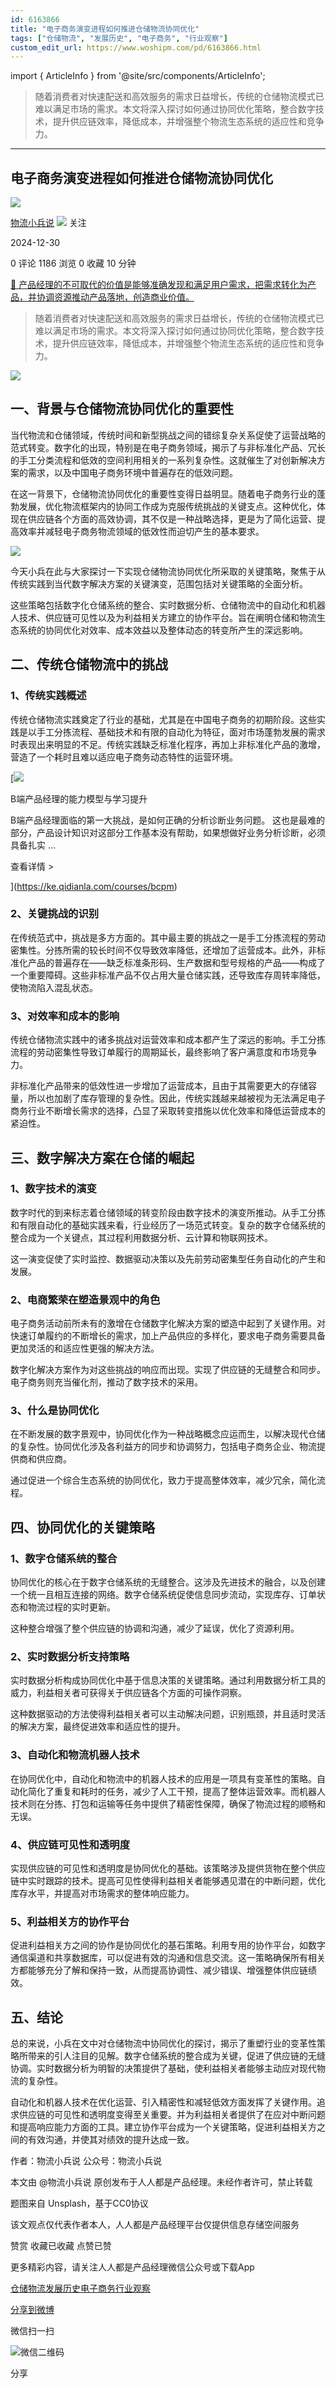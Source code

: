```yaml
---
id: 6163866
title: "电子商务演变进程如何推进仓储物流协同优化"
tags: ["仓储物流", "发展历史", "电子商务", "行业观察"]
custom_edit_url: https://www.woshipm.com/pd/6163866.html
---
```

import { ArticleInfo } from '@site/src/components/ArticleInfo';

<ArticleInfo
    author="物流小兵说"
    authorLink="https://www.woshipm.com/u/658093"
    published="2024-12-30"
    views={1186}
    comments={0}
    collects={0}
/>

> 随着消费者对快速配送和高效服务的需求日益增长，传统的仓储物流模式已难以满足市场的需求。本文将深入探讨如何通过协同优化策略，整合数字技术，提升供应链效率，降低成本，并增强整个物流生态系统的适应性和竞争力。

---

## 电子商务演变进程如何推进仓储物流协同优化

[![](https://static.woshipm.com/view/woshipm_api_def_20241230105723_1637.jpg?imageView2/1/w/72/h/72/q/100)](https://www.woshipm.com/u/658093)

[物流小兵说](https://www.woshipm.com/u/658093) ![](https://static.woshipm.com/tag/1101_1@2x.png) 关注

2024-12-30

0 评论 1186 浏览 0 收藏 10 分钟

[🔗 产品经理的不可取代的价值是能够准确发现和满足用户需求，把需求转化为产品，并协调资源推动产品落地，创造商业价值。](https://ke.qidianla.com/courses/90pm)

> 随着消费者对快速配送和高效服务的需求日益增长，传统的仓储物流模式已难以满足市场的需求。本文将深入探讨如何通过协同优化策略，整合数字技术，提升供应链效率，降低成本，并增强整个物流生态系统的适应性和竞争力。

![](https://image.woshipm.com/2023/04/14/76d9eff2-da9e-11ed-af94-00163e0b5ff3.png)

## 一、背景与仓储物流协同优化的重要性

当代物流和仓储领域，传统时间和新型挑战之间的错综复杂关系促使了运营战略的范式转变。数字化的出现，特别是在电子商务领域，揭示了与非标准化产品、冗长的手工分类流程和低效的空间利用相关的一系列复杂性。这就催生了对创新解决方案的需求，以及中国电子商务环境中普遍存在的低效问题。

在这一背景下，仓储物流协同优化的重要性变得日益明显。随着电子商务行业的蓬勃发展，优化物流框架内的协同工作成为克服传统挑战的关键支点。这种优化，体现在供应链各个方面的高效协调，其不仅是一种战略选择，更是为了简化运营、提高效率并减轻电子商务物流领域的低效性而迫切产生的基本要求。

![](https://image.woshipm.com/2024/12/29/ab4fa282-c5ab-11ef-9448-00163e09d72f.png)

今天小兵在此与大家探讨一下实现仓储物流协同优化所采取的关键策略，聚焦于从传统实践到当代数字解决方案的关键演变，范围包括对关键策略的全面分析。

这些策略包括数字化仓储系统的整合、实时数据分析、仓储物流中的自动化和机器人技术、供应链可见性以及为利益相关方建立的协作平台。旨在阐明仓储和物流生态系统的协同优化对效率、成本效益以及整体动态的转变所产生的深远影响。

## 二、传统仓储物流中的挑战

### 1、传统实践概述

传统仓储物流实践奠定了行业的基础，尤其是在中国电子商务的初期阶段。这些实践是以手工分拣流程、基础技术和有限的自动化为特征，面对市场蓬勃发展的需求时表现出来明显的不足。传统实践缺乏标准化程序，再加上非标准化产品的激增，营造了一个耗时且难以适应电子商务动态特性的运营环境。

[![](https://image.woshipm.com/2023/08/02/1554eea8-30e3-11ee-88e7-00163e0b5ff3.png)

B端产品经理的能力模型与学习提升

B端产品经理面临的第一大挑战，是如何正确的分析诊断业务问题。 这也是最难的部分，产品设计知识对这部分工作基本没有帮助，如果想做好业务分析诊断，必须具备扎实 ...

查看详情 >

](https://ke.qidianla.com/courses/bcpm)

### 2、关键挑战的识别

在传统范式中，挑战是多方方面的。其中最主要的挑战之一是手工分拣流程的劳动密集性。分拣所需的较长时间不仅导致效率降低，还增加了运营成本。此外，非标准化产品的普遍存在——缺乏标准条形码、生产数据和型号规格的产品——构成了一个重要障碍。这些非标准产品不仅占用大量仓储实践，还导致库存周转率降低，使物流陷入混乱状态。

### 3、对效率和成本的影响

传统仓储物流实践中的诸多挑战对运营效率和成本都产生了深远的影响。手工分拣流程的劳动密集性导致订单履行的周期延长，最终影响了客户满意度和市场竞争力。

非标准化产品带来的低效性进一步增加了运营成本，且由于其需要更大的存储容量，所以也加剧了库存管理的复杂性。因此，传统实践越来越被视为无法满足电子商务行业不断增长需求的选择，凸显了采取转变措施以优化效率和降低运营成本的紧迫性。

## 三、数字解决方案在仓储的崛起

### 1、数字技术的演变

数字时代的到来标志着仓储领域的转变阶段由数字技术的演变所推动。从手工分拣和有限自动化的基础实践来看，行业经历了一场范式转变。复杂的数字仓储系统的整合成为一个关键点，其过程利用数据分析、云计算和物联网技术。

这一演变促使了实时监控、数据驱动决策以及先前劳动密集型任务自动化的产生和发展。

### 2、电商繁荣在塑造景观中的角色

电子商务活动前所未有的激增在仓储数字化解决方案的塑造中起到了关键作用。对快速订单履约的不断增长的需求，加上产品供应的多样化，要求电子商务需要具备更加灵活的和适应性更强的解决方法。

数字化解决方案作为对这些挑战的响应而出现。实现了供应链的无缝整合和同步。电子商务则充当催化剂，推动了数字技术的采用。

### 3、什么是协同优化

在不断发展的数字景观中，协同优化作为一种战略概念应运而生，以解决现代仓储的复杂性。协同优化涉及各利益方的同步和协调努力，包括电子商务企业、物流提供商和供应商。

通过促进一个综合生态系统的协同优化，致力于提高整体效率，减少冗余，简化流程。

## 四、协同优化的关键策略

### 1、数字仓储系统的整合

协同优化的核心在于数字仓储系统的无缝整合。这涉及先进技术的融合，以及创建一个统一且相互连接的网络。数字仓储系统促使信息同步流动，实现库存、订单状态和物流过程的实时更新。

这种整合增强了整个供应链的协调和沟通，减少了延误，优化了资源利用。

### 2、实时数据分析支持策略

实时数据分析构成协同优化中基于信息决策的关键策略。通过利用数据分析工具的威力，利益相关者可获得关于供应链各个方面的可操作洞察。

这种数据驱动的方法使得利益相关者可以主动解决问题，识别瓶颈，并且适时灵活的解决方案，最终促进效率和适应性的提升。

### 3、自动化和物流机器人技术

在协同优化中，自动化和物流中的机器人技术的应用是一项具有变革性的策略。自动化简化了重复和耗时的任务，减少了人工干预，提高了整体运营效率。而机器人技术则在分拣、打包和运输等任务中提供了精密性保障，确保了物流过程的顺畅和无误。

### 4、供应链可见性和透明度

实现供应链的可见性和透明度是协同优化的基础。该策略涉及提供货物在整个供应链中实时跟踪的技术。提高可见性使得利益相关者能够遇见潜在的中断问题，优化库存水平，并提高对市场需求的整体响应能力。

### 5、利益相关方的协作平台

促进利益相关方之间的协作是协同优化的基石策略。利用专用的协作平台，如数字通信渠道和共享数据库，可以促进有效的沟通和信息交流。这一策略确保所有相关方都能够充分了解和保持一致，从而提高协调性、减少错误、增强整体供应链绩效。

## 五、结论

总的来说，小兵在文中对仓储物流中协同优化的探讨，揭示了重塑行业的变革性策略所带来的引人注目的见解。数字仓储系统的整合成为关键，促进了供应链的无缝协调。实时数据分析为明智的决策提供了基础，使利益相关者能够主动应对现代物流的复杂性。

自动化和机器人技术在优化运营、引入精密性和减轻低效方面发挥了关键作用。追求供应链的可见性和透明度变得至关重要。并为利益相关者提供了在应对中断问题和提高响应能力方面的工具。建立协作平台成为一个关键策略，促进利益相关方之间的有效沟通，并使其对绩效的提升达成一致。

作者：物流小兵说 公众号：物流小兵说

本文由 @物流小兵说 原创发布于人人都是产品经理。未经作者许可，禁止转载

题图来自 Unsplash，基于CC0协议

该文观点仅代表作者本人，人人都是产品经理平台仅提供信息存储空间服务

赞赏 收藏已收藏 点赞已赞

更多精彩内容，请关注人人都是产品经理微信公众号或下载App

[仓储物流](https://www.woshipm.com/tag/%e4%bb%93%e5%82%a8%e7%89%a9%e6%b5%81)[发展历史](https://www.woshipm.com/tag/%e5%8f%91%e5%b1%95%e5%8e%86%e5%8f%b2)[电子商务](https://www.woshipm.com/tag/%e7%94%b5%e5%ad%90%e5%95%86%e5%8a%a1)[行业观察](https://www.woshipm.com/tag/%e8%a1%8c%e4%b8%9a%e8%a7%82%e5%af%9f)

[分享到微博](https://service.weibo.com/share/share.php?appkey=2775287854&title=电子商务演变进程如何推进仓储物流协同优化&url=https://www.woshipm.com/pd/6163866.html&pic=https://image.woshipm.com/2023/04/14/76d9eff2-da9e-11ed-af94-00163e0b5ff3.png)

微信扫一扫

![微信二维码](https://api.pwmqr.com/qrcode/create/?url=https://www.woshipm.com/pd/6163866.html)

分享